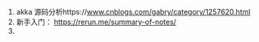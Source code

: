 1. akka 源码分析https://www.cnblogs.com/gabry/category/1257620.html
2. 新手入门：
https://rerun.me/summary-of-notes/
3. 